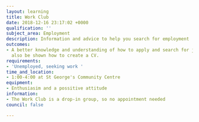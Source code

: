 ```yaml
---
layout: learning
title: Work Club
date: 2018-12-16 23:17:02 +0000
qualification: ''
subject_area: Employment
description: Information and advice to help you search for employment
outcomes:
- A better knowledge and understanding of how to apply and search for jobs.You will
  also be shown how to create a CV.
requirements:
- 'Unemployed, seeking work '
time_and_location:
- 1:00-4:00 at St George's Community Centre
equipment:
- Enthusiasim and a possitive attitude
information:
- The Work Club is a drop-in group, so no appointment needed
council: false

---
```

